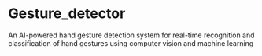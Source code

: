 # Gesture_detector
An AI-powered hand gesture detection system for real-time recognition and classification of hand gestures using computer vision and machine learning

